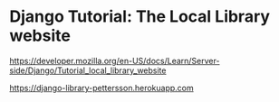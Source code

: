 # Django Tutorial: The Local Library website
https://developer.mozilla.org/en-US/docs/Learn/Server-side/Django/Tutorial_local_library_website

https://django-library-pettersson.herokuapp.com